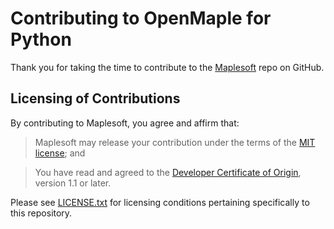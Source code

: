 # Contributing to OpenMaple for Python

Thank you for taking the time to contribute to the [Maplesoft](https://github.com/maplesoft) repo on GitHub.

## Licensing of Contributions

By contributing to Maplesoft, you agree and affirm that:

> Maplesoft may release your contribution under the terms of the [MIT license](https://opensource.org/licenses/MIT); and

> You have read and agreed to the [Developer Certificate of Origin](http://developercertificate.org/), version 1.1 or later.

Please see [LICENSE.txt](LICENSE) for licensing conditions pertaining specifically to this repository.
